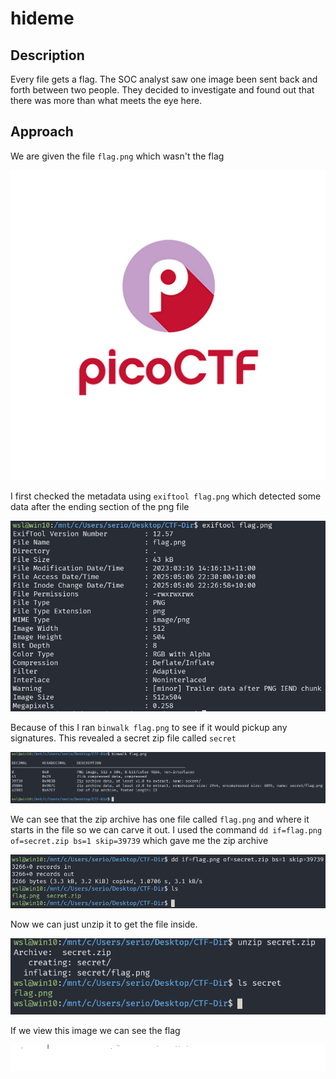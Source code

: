 # hideme

## Description

Every file gets a flag. The SOC analyst saw one image been sent back and forth between two people. They decided to investigate and found out that there was more than what meets the eye here.

## Approach

We are given the file `flag.png` which wasn't the flag

![alt text](images/flag.png)

I first checked the metadata using `exiftool flag.png` which detected some data after the ending section of the png file

![alt text](images/image.png)

Because of this I ran `binwalk flag.png` to see if it would pickup any signatures. This revealed a secret zip file called `secret`

![alt text](images/image-1.png)

We can see that the zip archive has one file called `flag.png` and where it starts in the file so we can carve it out. I used the command `dd if=flag.png of=secret.zip bs=1 skip=39739` which gave me the zip archive

![alt text](images/image-2.png)

Now we can just unzip it to get the file inside.

![alt text](images/image-3.png)

If we view this image we can see the flag

![alt text](images/flag-1.png)

